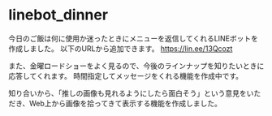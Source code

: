 # linebot_dinner

今日のご飯は何に使用か迷ったときにメニューを返信してくれるLINEボットを作成しました。
以下のURLから追加できます。
https://lin.ee/13Qcozt

また、金曜ロードショーをよく見るので、今後のラインナップを知りたいときに応答してくれます。
時間指定してメッセージをくれる機能を作成中です。

知り合いから、「推しの画像も見れるようにしたら面白そう」という意見をいただき、Web上から画像を拾ってきて表示する機能を作成しました。

